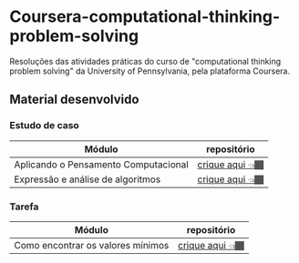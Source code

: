 # Coursera-computational-thinking-problem-solving
Resoluções das atividades práticas do curso de "computational thinking problem 
solving" da University of Pennsylvania, pela plataforma Coursera.

## Material desenvolvido

### Estudo de caso

| Módulo | repositório |
| ------ | ----------- |
| Aplicando o Pensamento Computacional | [crique aqui 👈🏾](estudo-de-caso-Pensamento-Computacional) |
| Expressão e análise de algoritmos | [crique aqui 👈🏾](estudo-de-caso-fluxograma-palavras) |


### Tarefa

| Módulo | repositório |
| ------ | ----------- |
| Como encontrar os valores mínimos | [crique aqui 👈🏾](tarefa-encontrar-valores-minimos) |